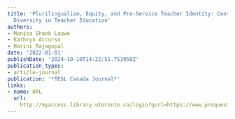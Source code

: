 ```yaml
---
title: 'Plurilingualism, Equity, and Pre-Service Teacher Identity: Centring [Linguistic]
  Diversity in Teacher Education'
authors:
- Monica Shank Lauwo
- Kathryn Accurso
- Harini Rajagopal
date: '2022-01-01'
publishDate: '2024-10-10T14:22:51.753950Z'
publication_types:
- article-journal
publication: '*TESL Canada Journal*'
links:
- name: URL
  url: 
    http://myaccess.library.utoronto.ca/login?qurl=https://www.proquest.com/docview/2699688577?accountid=14771&bdid=38382&_bd=bsaBN%2Fsn7PWmWWGuyg7xMLlORTI%3D
---
```

